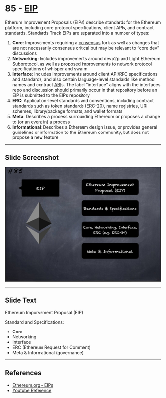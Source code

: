 # 85 - [EIP](EIP.md)

Etherum Improvement Proposals (EIPs) describe standards for the Ethereum platform, including core protocol specifications, client APIs, and contract standards. Standards Track EIPs are separated into a number of types:
1. **Core**: Improvements requiring a [consensus](Consensus.md) fork as well as changes that are not necessarily consensus critical but may be relevant to “core dev” discussions
2. **Networking**: Includes improvements around devp2p and Light Ethereum Subprotocol, as well as proposed improvements to network protocol specifications of whisper and swarm
3. **Interface**: Includes improvements around client API/RPC specifications and standards, and also certain language-level standards like method names and contract [ABI](ABI.md)s. The label “interface” aligns with the interfaces repo and discussion should primarily occur in that repository before an EIP is submitted to the EIPs repository
4. **ERC**: Application-level standards and conventions, including contract standards such as token standards (ERC-20), name registries, URI schemes, library/package formats, and wallet formats 
5. **Meta**: Describes a process surrounding Ethereum or proposes a change to (or an event in) a process
6. **Informational**: Describes a Ethereum design issue, or provides general guidelines or information to the Ethereum community, but does not propose a new feature

___
## Slide Screenshot
![085.jpg](../../images/1.%20Ethereum%20101/085.jpg)
___
## Slide Text
Ethereum Imporvement Proposal (EIP)

Standard and Specifications:
- Core 
- Networking 
- Interface 
- ERC (Ethereum Request for Comment)
- Meta & Informational (governance)
___
## References
-  [Ethereum.org - EIPs](https://eips.ethereum.org/)
-  [Youtube Reference](https://youtu.be/I-TjCtjDs1M?t=666) 